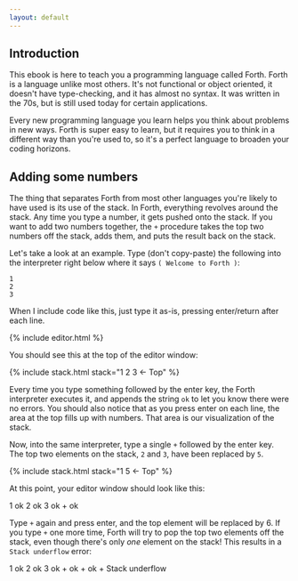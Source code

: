 ```yaml
---
layout: default
---
```


<h2 id="intro">Introduction</h2>

This ebook is here to teach you a programming language called Forth. Forth is a
language unlike most others. It's not functional or object oriented, it doesn't
have type-checking, and it has almost no syntax. It was written in the 70s, but
is still used today for certain applications.

Every new programming language you learn helps you think about problems in new ways.
Forth is super easy to learn, but it requires you to think in a different way than
you're used to, so it's a perfect language to broaden your coding horizons.

<h2 id="adding">Adding some numbers</h2>

The thing that separates Forth from most other languages you're likely to have used
is its use of the stack. In Forth, everything revolves around the stack. Any time
you type a number, it gets pushed onto the stack. If you want to add two numbers
together, the `+` procedure takes the top two numbers off the stack, adds them,
and puts the result back on the stack.

Let's take a look at an example. Type (don't copy-paste) the following into the
interpreter right below where it says `( Welcome to Forth )`:

    1
    2
    3

When I include code like this, just type it as-is, pressing enter/return after each line.

{% include editor.html %}

You should see this at the top of the editor window:

{% include stack.html stack="1 2 3 <- Top" %}

Every time you type something followed by the enter key, the Forth interpreter
executes it, and appends the string `ok` to let you know there were no errors. You should
also notice that as you press enter on each line, the area at the top fills up with numbers.
That area is our visualization of the stack.

Now, into the same interpreter, type a single `+` followed by the enter key. The top two
elements on the stack, `2` and `3`, have been replaced by `5`.

{% include stack.html stack="1 5 <- Top" %}

At this point, your editor window should look like this:

<div class="editor-preview editor-text">1  <span class="output">ok</span>
2  <span class="output">ok</span>
3  <span class="output">ok</span>
+  <span class="output">ok</span>
</div>

Type `+` again and press enter, and the top element will be replaced by 6. If
you type `+` one more time, Forth will try to pop the top two elements off the
stack, even though there's only _one_ element on the stack! This results in a
`Stack underflow` error:

<div class="editor-preview editor-text">1  <span class="output">ok</span>
2  <span class="output">ok</span>
3  <span class="output">ok</span>
+  <span class="output">ok</span>
+  <span class="output">ok</span>
+  <span class="output">Stack underflow</span>
</div>


